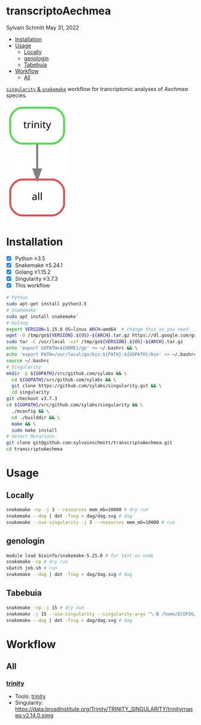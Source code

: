 transcriptoAechmea
================
Sylvain Schmitt
May 31, 2022

  - [Installation](#installation)
  - [Usage](#usage)
      - [Locally](#locally)
      - [genologin](#genologin)
      - [Tabebuia](#tabebuia)
  - [Workflow](#workflow)
      - [All](#all)

[`singularity` &
`snakemake`](https://github.com/sylvainschmitt/snakemake_singularity)
workflow for trancriptomic analyses of *Aechmea* species.

![Workflow.](dag/dag.svg)

# Installation

  - [x] Python ≥3.5
  - [x] Snakemake ≥5.24.1
  - [x] Golang ≥1.15.2
  - [x] Singularity ≥3.7.3
  - [x] This workflow

<!-- end list -->

``` bash
# Python
sudo apt-get install python3.5
# Snakemake
sudo apt install snakemake`
# Golang
export VERSION=1.15.8 OS=linux ARCH=amd64  # change this as you need
wget -O /tmp/go${VERSION}.${OS}-${ARCH}.tar.gz https://dl.google.com/go/go${VERSION}.${OS}-${ARCH}.tar.gz && \
sudo tar -C /usr/local -xzf /tmp/go${VERSION}.${OS}-${ARCH}.tar.gz
echo 'export GOPATH=${HOME}/go' >> ~/.bashrc && \
echo 'export PATH=/usr/local/go/bin:${PATH}:${GOPATH}/bin' >> ~/.bashrc && \
source ~/.bashrc
# Singularity
mkdir -p ${GOPATH}/src/github.com/sylabs && \
  cd ${GOPATH}/src/github.com/sylabs && \
  git clone https://github.com/sylabs/singularity.git && \
  cd singularity
git checkout v3.7.3
cd ${GOPATH}/src/github.com/sylabs/singularity && \
  ./mconfig && \
  cd ./builddir && \
  make && \
  sudo make install
# detect Mutations
git clone git@github.com:sylvainschmitt/transcriptoAechmea.git
cd transcriptoAechmea
```

# Usage

## Locally

``` bash
snakemake -np -j 3 --resources mem_mb=10000 # dry run
snakemake --dag | dot -Tsvg > dag/dag.svg # dag
snakemake --use-singularity -j 3 --resources mem_mb=10000 # run
```

## genologin

``` bash
module load bioinfo/snakemake-5.25.0 # for test on node
snakemake -np # dry run
sbatch job.sh # run
snakemake --dag | dot -Tsvg > dag/dag.svg # dag
```

## Tabebuia

``` bash
snakemake -np -j 15 # dry run
snakemake -j 15 --use-singularity --singularity-args "\-B /home/ECOFOG/sylvain.schmitt/Documents/data/Aechmea" # run with binded data
snakemake --dag | dot -Tsvg > dag/dag.svg # dag
```

# Workflow

## All

### [trinity](https://github.com/sylvainschmitt/transcriptoAechmea/blob/main/rules/trinity.smk)

  - Tools: [trinity](about:blank)
  - Singularity:
    <https://data.broadinstitute.org/Trinity/TRINITY_SINGULARITY/trinityrnaseq.v2.14.0.simg>
